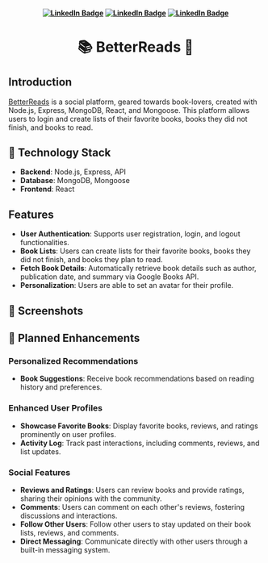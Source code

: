 
<div id="header" align="center">

#### [![LinkedIn Badge](https://img.shields.io/badge/-@CamilaCastaneda-blue?style=flat&logo=Linkedin&logoColor=black)](https://www.linkedin.com/in/camila-d-castaneda/) [![LinkedIn Badge](https://img.shields.io/badge/-@SophiaBanda-blue?style=flat&logo=Linkedin&logoColor=black)](https://www.linkedin.com/in/sophia-banda/) [![LinkedIn Badge](https://img.shields.io/badge/-@JoseGalvez-blue?style=flat&logo=Linkedin&logoColor=black)](https://www.linkedin.com/in/josegalvez-h)

</div>

  <div id="title" align="center">

# 📚 BetterReads 📖
</div>

## Introduction
[BetterReads]() is a social platform, geared towards book-lovers, created with Node.js, Express, MongoDB, React, and Mongoose. This platform allows users to login and create lists of their favorite books, books they did not finish, and books to read.

## 💾 Technology Stack
- **Backend**: Node.js, Express, API
- **Database**: MongoDB, Mongoose
- **Frontend**: React

## Features
- **User Authentication**: Supports user registration, login, and logout functionalities.
- **Book Lists**: Users can create lists for their favorite books, books they did not finish, and books they plan to read.
- **Fetch Book Details**: Automatically retrieve book details such as author, publication date, and summary via Google Books API.
- **Personalization**: Users are able to set an avatar for their profile.

## 📸 Screenshots

<!-- ### Home Page
![Home Page BetterReads](./images/home.png)
### Book List
![Book List BetterReads](./images/book-list.png)
### Review Page
![Review Page BetterReads](./images/review.png)
### Comments
![Comments BetterReads](./images/comments.png) -->

## 📝 Planned Enhancements

### Personalized Recommendations

- **Book Suggestions**: Receive book recommendations based on reading history and preferences.

### Enhanced User Profiles

- **Showcase Favorite Books**: Display favorite books, reviews, and ratings prominently on user profiles.
- **Activity Log**: Track past interactions, including comments, reviews, and list updates.

### Social Features

- **Reviews and Ratings**: Users can review books and provide ratings, sharing their opinions with the community.
- **Comments**: Users can comment on each other's reviews, fostering discussions and interactions.
- **Follow Other Users**: Follow other users to stay updated on their book lists, reviews, and comments.
- **Direct Messaging**: Communicate directly with other users through a built-in messaging system.



